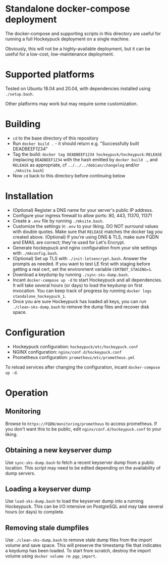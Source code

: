 # Standalone docker-compose deployment

The docker-compose and supporting scripts in this directory are useful for
running a full Hockeypuck deployment on a single machine.

Obviously, this will not be a highly-available deployment, but it can be useful
for a low-cost, low-maintenance deployment.

# Supported platforms

Tested on Ubuntu 18.04 and 20.04, with dependencies installed using `./setup.bash`.

Other platforms may work but may require some customization.

# Building

* `cd` to the base directory of this repository
* Run `docker build .` - it should return e.g. "Successfully built DEADBEEF1234"
* Tag the build: `docker tag DEADBEEF1234 hockeypuck/hockeypuck:RELEASE`
  (replacing `DEADBEEF1234` with the hash emitted by `docker build .`,
  and `RELEASE` as appropriate, cf `../../../debian/changelog` and/or `./mksite.bash`)
* Now `cd` back to this directory before continuing below

# Installation

* (Optional) Register a DNS name for your server's public IP address.
* Configure your ingress firewall to allow ports: 80, 443, 11370, 11371
* Create a `.env` file by running `./mksite.bash`.
* Customize the settings in `.env` to your liking.
   DO NOT surround values with double quotes.
   Make sure that `RELEASE` matches the docker tag you created above.
   (Optional) If you're using DNS & TLS, make sure FQDN and EMAIL are correct;
   they're used for Let's Encrypt.
* Generate hockeypuck and nginx configuration from your site settings with
   `./mkconfig.bash`.
* (Optional) Set up TLS with `./init-letsencrypt.bash`. Answer the prompts as
   needed. If you want to test LE first with staging before getting a real
   cert, set the environment variable `CERTBOT_STAGING=1`.
* Download a keydump by running `./sync-sks-dump.bash`.
* Incant `docker-compose up -d` to start Hockeypuck and all dependencies.
   It will take several hours (or days) to load the keydump on first invocation.
   You can keep track of progress by running `docker logs standalone_hockeypuck_1`.
* Once you are sure Hockeypuck has loaded all keys, you can run
   `./clean-sks-dump.bash` to remove the dump files and recover disk space.

# Configuration

* Hockeypuck configuration: `hockeypuck/etc/hockeypuck.conf`
* NGINX configuration: `nginx/conf.d/hockeypuck.conf`
* Prometheus configuration: `prometheus/etc/prometheus.yml`

To reload services after changing the configuration, incant `docker-compose up -d`.

# Operation

## Monitoring

Browse to `https://FQDN/monitoring/prometheus` to access prometheus. If you don't want this
to be public, edit `nginx/conf.d/hockeypuck.conf` to your liking.

## Obtaining a new keyserver dump

Use `sync-sks-dump.bash` to fetch a recent keyserver dump from a public location.
This script may need to be edited depending on the availability of dump servers.

## Loading a keyserver dump

Use `load-sks-dump.bash` to load the keyserver dump into a running Hockeypuck.
This can be I/O intensive on PostgreSQL and may take several hours (or days) to complete.

## Removing stale dumpfiles

Use `./clean-sks-dump.bash` to remove stale dump files from the import volume and save space.
This will preserve the timestamp file that indicates a keydump has been loaded.
To start from scratch, destroy the import volume using `docker volume rm pgp_import`.
